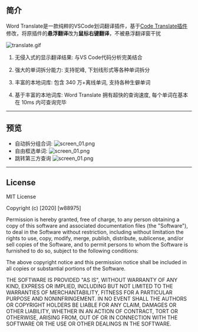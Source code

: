 ## 简介

Word Translate是一款纯粹的VSCode划词翻译插件，基于[Code Translate插件](https://marketplace.visualstudio.com/items?itemName=w88975.code-translate)修改，将原插件的**悬浮翻译**改为**鼠标右键翻译**，不被悬浮翻译窗干扰

![translate.gif](https://github.com/QuanQuan-CHO/vscode-word-translation/assets/90035785/4f863c52-5f49-430c-92a5-0d6db080e0ce)


1. 无侵入式的显示翻译结果: 与VS Code代码分析完美结合 

2. 强大的单词拆分能力: 支持驼峰, 下划线形式等各种单词拆分

3. 丰富的本地词库: 包含 340 万+离线单词, 支持各种生僻单词

4. 基于丰富的本地词库: Word Translate 拥有超快的查询速度, 每个单词在基本在 10ms 内可查询完毕

---


## 预览

- 自动拆分组合词:
  ![screen_01.png](https://github.com/w88975/code-translate-vscode/blob/master/assets/Snipaste_02.png?raw=true)
- 自由框选单词:
  ![screen_01.png](https://github.com/w88975/code-translate-vscode/blob/master/assets/Snipaste_03.png?raw=true)
- 跳转第三方查询
  ![screen_01.png](https://github.com/w88975/code-translate-vscode/blob/master/assets/Snipaste_04.png?raw=true)

---
## License

MIT License

Copyright (c) [2020] [w88975]

Permission is hereby granted, free of charge, to any person obtaining a copy
of this software and associated documentation files (the "Software"), to deal
in the Software without restriction, including without limitation the rights
to use, copy, modify, merge, publish, distribute, sublicense, and/or sell
copies of the Software, and to permit persons to whom the Software is
furnished to do so, subject to the following conditions:

The above copyright notice and this permission notice shall be included in all
copies or substantial portions of the Software.

THE SOFTWARE IS PROVIDED "AS IS", WITHOUT WARRANTY OF ANY KIND, EXPRESS OR
IMPLIED, INCLUDING BUT NOT LIMITED TO THE WARRANTIES OF MERCHANTABILITY,
FITNESS FOR A PARTICULAR PURPOSE AND NONINFRINGEMENT. IN NO EVENT SHALL THE
AUTHORS OR COPYRIGHT HOLDERS BE LIABLE FOR ANY CLAIM, DAMAGES OR OTHER
LIABILITY, WHETHER IN AN ACTION OF CONTRACT, TORT OR OTHERWISE, ARISING FROM,
OUT OF OR IN CONNECTION WITH THE SOFTWARE OR THE USE OR OTHER DEALINGS IN THE
SOFTWARE.
